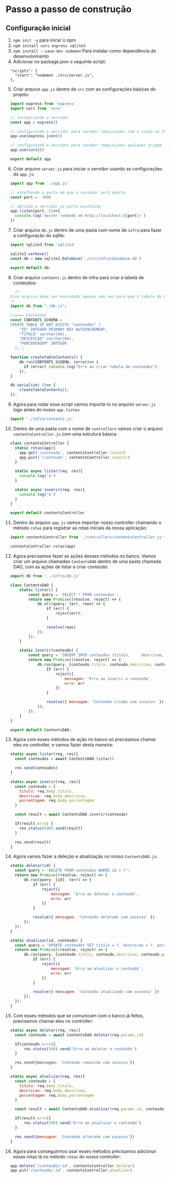 
# Passo a passo de construção

## Configuração inicial

1. `npm init -y` para inicar o npm
2. `npm install cors express sqlite3`
3. `npm install --save-dev nodemon` Para instalar como dependência de desenvolvimento
4. Adicionar no package.json o seguinte script:

```
  "scripts": {
    "start": "nodemon ./src/server.js",
  },
```

5. Criar arquivo `app.js` dentro de `src` com as configurações básicas do projeto:

```js
  import express from 'express'
  import cors from 'cors'

  // instanciando o servidor
  const app = express()

  // configurando o servidor para receber requisições com o corpo no formato JSON
  app.use(express.json())

  // configurando o servidor para receber requisições qualquer origem
  app.use(cors())

  export default app
```

6. Criar arquivo `server.js` para iniciar o servidor usando as configurações do `app.js`:

```js
  import app from './app.js'

  // escolhendo a porta em que o servidor será aberto
  const port =  3000

  // abrindo o servidor na porta escolhida
  app.listen(port, ()=>{
    console.log(`Server rodando em http://localhost:${port}/`)
  })
```

7. Criar arquivo `db.js` dentro de uma pasta com nome de `infra` para fazer a configuração do sqlite:

```js
  import sqlite3 from 'sqlite3'

  sqlite3.verbose()
  const db = new sqlite3.Database('./src/infra/database.db')

  export default db;
```

8. Criar arquivo `contents.js` dentro de infra para criar a tabela de conteúdos:

```js
    /*
  Esse arquivo deve ser executado apenas uma vez para que a tabela do banco seja criada
  */
  import db from "./db.js";

  //==== Conteúdos
  const CONTENTS_SCHEMA = `
  CREATE TABLE IF NOT EXISTS "conteudos" (
      "ID" INTEGER PRIMARY KEY AUTOINCREMENT,
      "TITULO" varchar(64),
      "DESCRICAO" varchar(64),
      "PORCENTAGEM" INTEGER
    );`;

  function createTableContents() {
      db.run(CONTENTS_SCHEMA, (error)=> {
        if (error) console.log("Erro ao criar tabela de conteúdos");
      });
  }

  db.serialize( ()=> {
      createTableContents();
  });
```

9. Agora para rodar esse script vamos importá-lo no arquivo `server.js` logo antes do nosso `app.listen`:

```js
  import './infra/contents.js'
```

10. Dentro de uma pasta com o nome de `controllers` vamos criar o arquivo `contentsController.js` com uma estrutura básica:

```js
  class contentsController {
    static rotas(app){
      app.get('/conteudo', contentsController.listar)
      app.post('/conteudo', contentsController.inserir)
    }

    static async listar(req, res){
      console.log('a')
    }

    static async inserir(req, res){
      console.log('b')
    }
  }

  export default contentsController
```

11. Dentro do arquivo `app.js` vamos importar nosso controller chamando o método `rotas` para registrar as rotas iniciais da nossa aplicação:

```js
  import contentsController from './controllers/contentsController.js'

  contentsController.rotas(app)
```

12. Agora precisamos fazer as ações desses métodos no banco. Vamos criar um arquivo chamadao `ContentsDAO` dentro de uma pasta chamada DAO, com as ações de listar e criar conteúdo:

```js
  import db from '../infra/db.js'

  class ContentsDAO {
      static listar() {
          const query = 'SELECT * FROM conteudos';
          return new Promise((resolve, reject) => {
              db.all(query, (err, rows) => {
                  if (err) {
                      reject(err);
                  }

                  resolve(rows)
              });
          });
      }

      static inserir(conteudo) {
          const query = 'INSERT INTO conteudos (titulo,     descricao, porcentagem) VALUES (?, ?, ?)';
          return new Promise((resolve, reject) => {
              db.run(query, [conteudo.titulo, conteudo.descricao, conteudo.porcentagem], (err) => {
                  if (err) {
                      reject({
                          mensagem: 'Erro ao inserir o conteúdo',
                          erro: err
                      })
                  }

                  resolve({ mensagem: 'Conteúdo criado com sucesso' })
              });
          });
      }
  }

  export default ContentsDAO;
```

13. Agora com esses métodos de ação no banco só precisamos chamar eles no controller, e vamos fazer desta maneira:

```js
  static async listar(req, res){
    const conteudos = await ContentsDAO.listar()

    res.send(conteudos)
  }

  static async inserir(req, res){
    const conteudo = {
      titulo: req.body.titulo,
      descricao: req.body.descricao,
      porcentagem: req.body.porcentagem
    }

    const result = await ContentsDAO.inserir(conteudo)

    if(result.erro) {
      res.status(500).send(result)
    }

    res.send(result)
  }
```

14. Agora vamos fazer a deleção e atualização no nosso `ContentsDAO.js`:

```js
  static deletar(id) {
    const query = 'DELETE FROM conteudos WHERE id = ?';
    return new Promise((resolve, reject) => {
        db.run(query, [id], (err) => {
            if (err) {
                reject({
                    mensagem: 'Erro ao deletar o conteúdo',
                    erro: err
                })
            }

            resolve({ mensagem: 'Conteúdo deletado com sucesso' })
        });
    });
  }

  static atualizar(id, conteudo) {
    const query = 'UPDATE conteudos SET titulo = ?, descricao = ?, porcentagem = ? WHERE id = ?';
    return new Promise((resolve, reject) => {
        db.run(query, [conteudo.titulo, conteudo.descricao, conteudo.porcentagem, id], (err) => {
            if (err) {
                reject({
                    mensagem: 'Erro ao atualizar o conteúdo',
                    erro: err
                })
            }

            resolve({ mensagem: 'Conteúdo atualizado com sucesso' })
        });
    });
  }
```

15. Com esses métodos que se comunicam com o banco já feitos, precisamos chamar eles no controller:

```js
  static async deletar(req, res){
    const conteudo = await ContentsDAO.deletar(req.params.id)

    if(conteudo.erro){
        res.status(500).send('Erro ao deletar o conteúdo')
    }

    res.send({mensagem: 'Conteúdo removido com sucesso'})
  }

  static async atualizar(req, res){
    const conteudo = {
      titulo: req.body.titulo,
      descricao: req.body.descricao,
      porcentagem: req.body.porcentagem
    }

    const result = await ContentsDAO.atualizar(req.params.id, conteudo)

    if(result.erro){
        res.status(500).send('Erro ao atualizar o conteúdo')
    }

    res.send({mensagem: 'Conteúdo alterado com sucesso'})
  }
```

16. Agora para conseguirmos usar esses métodos precisamos adicionar essas rotas lá no método `rotas` do nosso controller:

```js
  app.delete('/conteudo/:id', contentsController.deletar)
  app.put('/conteudo/:id', contentsController.atualizar)
```